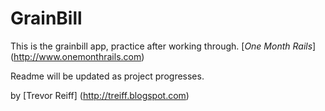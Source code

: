 # GrainBill

This is the grainbill app, practice after working through.
[*One Month Rails*] (http://www.onemonthrails.com)

Readme will be updated as project progresses.

by [Trevor Reiff] (http://treiff.blogspot.com)
